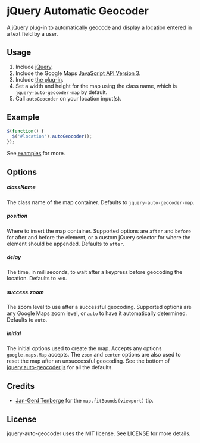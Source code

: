 # jQuery Automatic Geocoder

A jQuery plug-in to automatically geocode and display a location entered in a
text field by a user.

## Usage

1. Include [jQuery](http://jquery.com).
2. Include the Google Maps [JavaScript API Version 3](https://developers.google.com/maps/documentation/javascript/).
3. Include [the plug-in](https://github.com/tristandunn/jquery-auto-geocoder/raw/master/jquery.auto-geocoder.min.js).
4. Set a width and height for the map using the class name, which is `jquery-auto-geocoder-map` by default.
5. Call `autoGeocoder` on your location input(s).

## Example

~~~ js
$(function() {
  $('#location').autoGeocoder();
});
~~~

See [examples](https://github.com/tristandunn/jquery-auto-geocoder/tree/master/examples/) for more.

## Options

##### className

The class name of the map container. Defaults to `jquery-auto-geocoder-map`.

##### position

Where to insert the map container. Supported options are `after` and `before` for after and before the element, or a custom jQuery selector for where the element should be appended. Defaults to `after`.

##### delay

The time, in milliseconds, to wait after a keypress before geocoding the location. Defaults to `500`.

##### success.zoom

The zoom level to use after a successful geocoding. Supported options are any Google Maps zoom level, or `auto` to have it automatically determined. Defaults to `auto`.

##### initial

The initial options used to create the map. Accepts any options `google.maps.Map` accepts. The `zoom` and `center` options are also used to reset the map after an unsuccessful geocoding. See the bottom of [jquery.auto-geocoder.js](https://github.com/tristandunn/jquery-auto-geocoder/blob/master/jquery.auto-geocoder.js) for all the defaults.

## Credits

* [Jan-Gerd Tenberge](https://github.com/janten) for the `map.fitBounds(viewport)` tip.

## License

jquery-auto-geocoder uses the MIT license. See LICENSE for more details.
